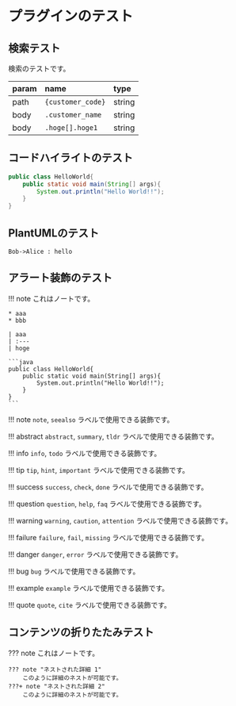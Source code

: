 # プラグインのテスト

## 検索テスト

検索のテストです。

| param    | name               | type
| :------- | :----------------- | :-----
| path     | `{customer_code}`  | string
| body     | `.customer_name`   | string
| body     | `.hoge[].hoge1`    | string

## コードハイライトのテスト

``` java
public class HelloWorld{
    public static void main(String[] args){
        System.out.println("Hello World!!");
    }
}
```

## PlantUMLのテスト

```plantuml
Bob->Alice : hello
```

## アラート装飾のテスト

!!! note
    これはノートです。
    
    * aaa
    * bbb

    | aaa
    | :---
    | hoge
    
    ```java
    public class HelloWorld{
        public static void main(String[] args){
            System.out.println("Hello World!!");
        }
    }
    ```

!!! note
    `note`, `seealso` ラベルで使用できる装飾です。

!!! abstract
    `abstract`, `summary`, `tldr` ラベルで使用できる装飾です。

!!! info
    `info`, `todo` ラベルで使用できる装飾です。

!!! tip
    `tip`, `hint`, `important` ラベルで使用できる装飾です。

!!! success
    `success`, `check`, `done` ラベルで使用できる装飾です。

!!! question
    `question`, `help`, `faq` ラベルで使用できる装飾です。

!!! warning
    `warning`, `caution`, `attention` ラベルで使用できる装飾です。

!!! failure
    `failure`, `fail`, `missing` ラベルで使用できる装飾です。

!!! danger
    `danger`, `error` ラベルで使用できる装飾です。

!!! bug
    `bug` ラベルで使用できる装飾です。

!!! example
    `example` ラベルで使用できる装飾です。

!!! quote
    `quote`, `cite` ラベルで使用できる装飾です。

## コンテンツの折りたたみテスト

??? note
    これはノートです。

    ??? note "ネストされた詳細 1"
        このように詳細のネストが可能です。
    ???+ note "ネストされた詳細 2"
        このように詳細のネストが可能です。